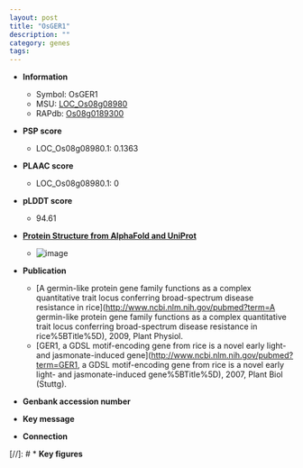 ```yaml
---
layout: post
title: "OsGER1"
description: ""
category: genes
tags: 
---
```


* **Information**  
    + Symbol: OsGER1  
    + MSU: [LOC_Os08g08980](http://rice.plantbiology.msu.edu/cgi-bin/ORF_infopage.cgi?orf=LOC_Os08g08980)  
    + RAPdb: [Os08g0189300](http://rapdb.dna.affrc.go.jp/viewer/gbrowse_details/irgsp1?name=Os08g0189300)  

* **PSP score**  
    + LOC_Os08g08980.1: 0.1363 

* **PLAAC score**  
    + LOC_Os08g08980.1: 0 

* **pLDDT score**
    + 94.61

* **[Protein Structure from AlphaFold and UniProt](https://www.uniprot.org/uniprotkb/Q6YZZ6/entry#structure)**
    + ![image](https://ricepsp.github.io/images/Q6/AF-Q6YZZ6-F1.png)

* **Publication**  
    + [A germin-like protein gene family functions as a complex quantitative trait locus conferring broad-spectrum disease resistance in rice](http://www.ncbi.nlm.nih.gov/pubmed?term=A germin-like protein gene family functions as a complex quantitative trait locus conferring broad-spectrum disease resistance in rice%5BTitle%5D), 2009, Plant Physiol.
    + [GER1, a GDSL motif-encoding gene from rice is a novel early light- and jasmonate-induced gene](http://www.ncbi.nlm.nih.gov/pubmed?term=GER1, a GDSL motif-encoding gene from rice is a novel early light- and jasmonate-induced gene%5BTitle%5D), 2007, Plant Biol (Stuttg).

* **Genbank accession number**  

* **Key message**  

* **Connection**  

[//]: # * **Key figures**  


